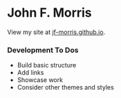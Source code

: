 # John F. Morris

View my site at [jf-morris.github.io](https://jf-morris.github.io). 

### Development To Dos

 - Build basic structure
 - Add links
 - Showcase work
 - Consider other themes and styles